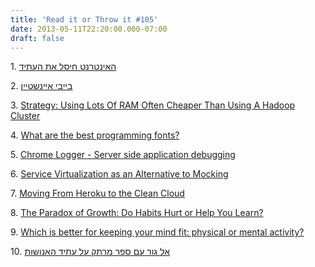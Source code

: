 ```yaml
---
title: 'Read it or Throw it #105'
date: 2013-05-11T22:20:00.000-07:00
draft: false
---
```


  

1. [האינטרנט חיסל את העתיד](http://www.calcalist.co.il/local/articles/1,7340,L-3600799,00.html)

2. [בייבי איינשטיין](http://www.calcalist.co.il/local/articles/1,7340,L-3601401,00.html)

3. [Strategy: Using Lots Of RAM Often Cheaper Than Using A Hadoop Cluster](http://highscalability.com/blog/2013/4/24/strategy-using-lots-of-ram-often-cheaper-than-using-a-hadoop.html)

4. [What are the best programming fonts?](http://slant.co/topics/67/~what-are-the-best-programming-fonts)

5. [Chrome Logger - Server side application debugging](http://craig.is/writing/chrome-logger)

6. [Service Virtualization as an Alternative to Mocking](http://www.infoq.com/news/2013/04/Service-Virtualization)

7. [Moving From Heroku to the Clean Cloud](http://www.cleanweb.org.uk/blog/2013/04/21/moving-from-heroku-to-the-clean-cloud/)

8. [The Paradox of Growth: Do Habits Hurt or Help You Learn?](http://www.scotthyoung.com/blog/2013/04/19/habits-hurt-or-help/)

9. [Which is better for keeping your mind fit: physical or mental activity?](http://www.health.harvard.edu/blog/which-is-better-for-keeping-your-mind-fit-physical-or-mental-activity-201304036049)

10. [אל גור עם ספר מרתק על עתיד האנושות](http://www.globes.co.il/news/article.aspx?did=1000838575)